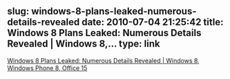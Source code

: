 slug: windows-8-plans-leaked-numerous-details-revealed
date: 2010-07-04 21:25:42
title: Windows 8 Plans Leaked: Numerous Details Revealed | Windows 8,...
type: link
---

[Windows 8 Plans Leaked: Numerous Details Revealed | Windows 8, Windows Phone 8, Office 15](http://msftkitchen.com/2010/06/windows-8-plans-leaked-numerous-details-revealed.html)
